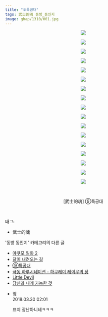 ```yaml
---
title: "⑨특공대"
tags: 武士的魂 동방_동인지
image: ghap/1310/001.jpg
---
```

<div class="article">
<p style="text-align: center; clear: none; float: none;"><img src="{{ site.nasurl }}/ghap/1310/001.jpg"/></p>
<p style="text-align: center; clear: none; float: none;"><img src="{{ site.nasurl }}/ghap/1310/002.jpg"/></p>
<p style="text-align: center; clear: none; float: none;"><img src="{{ site.nasurl }}/ghap/1310/003.jpg"/></p>
<p style="text-align: center; clear: none; float: none;"><img src="{{ site.nasurl }}/ghap/1310/004.jpg"/></p>
<p style="text-align: center; clear: none; float: none;"><img src="{{ site.nasurl }}/ghap/1310/005.jpg"/></p>
<p style="text-align: center; clear: none; float: none;"><img src="{{ site.nasurl }}/ghap/1310/006.jpg"/></p>
<p style="text-align: center; clear: none; float: none;"><img src="{{ site.nasurl }}/ghap/1310/007.jpg"/></p>
<p style="text-align: center; clear: none; float: none;"><img src="{{ site.nasurl }}/ghap/1310/008.jpg"/></p>
<p style="text-align: center; clear: none; float: none;"><img src="{{ site.nasurl }}/ghap/1310/009.jpg"/></p>
<p style="text-align: center; clear: none; float: none;"><img src="{{ site.nasurl }}/ghap/1310/010.jpg"/></p>
<p style="text-align: center; clear: none; float: none;"><img src="{{ site.nasurl }}/ghap/1310/011.jpg"/></p>
<p style="text-align: center; clear: none; float: none;"><img src="{{ site.nasurl }}/ghap/1310/012.jpg"/></p>
<p style="text-align: center; clear: none; float: none;"><img src="{{ site.nasurl }}/ghap/1310/013.jpg"/></p>
<p style="text-align: center; clear: none; float: none;"><img src="{{ site.nasurl }}/ghap/1310/014.jpg"/></p>
<p style="text-align: center; clear: none; float: none;"><img src="{{ site.nasurl }}/ghap/1310/015.jpg"/></p>
<p style="text-align: center; clear: none; float: none;"><img src="{{ site.nasurl }}/ghap/1310/016.jpg"/></p>
<p style="text-align: center; clear: none; float: none;"><img src="{{ site.nasurl }}/ghap/1310/017.jpg"/></p>
<p style="text-align: center; clear: none; float: none;"><br/></p>
<p style="text-align: center; clear: none; float: none;">[武士的魂] ⑨특공대</p>
<p><br/></p>
</div><div class="tagTrail">
<p>태그: </p>
<ul>
<li>武士的魂</li>
</ul>
</div><div class="another">
<p>'동방 동인지' 카테고리의 다른 글</p>
<ul>
<li><a href="/2016-08-03-ghap_1312">야쿠모 일화 2</a></li>
<li><a href="/2016-08-03-ghap_1311">달이 내려오는 길</a></li>
<li><a href="/2016-08-03-ghap_1310">⑨특공대</a></li>
<li><a href="/2016-08-03-ghap_1309">극동 하루시네이션 - 하쿠레이 레이무의 장</a></li>
<li><a href="/2016-08-03-ghap_1308">Little Devil</a></li>
<li><a href="/2016-08-02-ghap_1306">당신과 내게 가능한 것</a></li>
</ul>
</div><div class="cb_module cb_fluid">
<div class="cb_wrt cb_profile">
<div class="comment">
<ul>
<li class="cb_thumb_off" id="comment15230043">
<div class="cb_comment_area">
<div class="cb_info_area">
<div class="cb_section">
<span class="cb_nick_name">엌</span>
</div>
<div class="cb_section">
<span class="cb_date">2018.03.30 02:01 </span>
</div>
</div>
<div class="cb_dsc_comment">
<p class="cb_dsc">
											표지 장난아니네ㅋㅋㅋ
										</p>
</div>
</div></li>
</ul>
</div>
</div><!-- commentList close -->
</div>